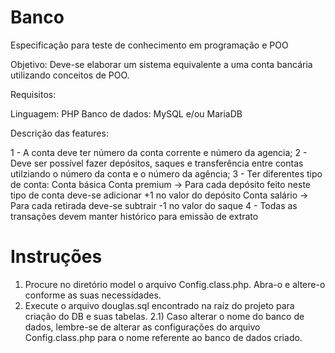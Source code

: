 # Banco

Especificação para teste de conhecimento em programação e POO

Objetivo: Deve-se elaborar um sistema equivalente a uma conta bancária utilizando conceitos de POO.

Requisitos:

Linguagem: PHP
Banco de dados: MySQL e/ou MariaDB

Descrição das features:

1 - A conta deve ter número da conta corrente e número da agencia;
2 - Deve ser possível fazer depósitos, saques e transferência entre contas utilziando o número da conta e o número da agência;
3 - Ter diferentes tipo de conta:
	Conta básica
	Conta premium -> Para cada depósito feito neste tipo de conta deve-se adicionar +1 no valor do depósito
	Conta salário -> Para cada retirada deve-se subtrair -1 no valor do saque
4 - Todas as transações devem manter histórico para emissão de extrato

# Instruções

1) Procure no diretório model o arquivo Config.class.php. Abra-o e altere-o conforme as suas necessidades.
2) Execute o arquivo douglas.sql encontrado na raíz do projeto para criação do DB e suas tabelas.
2.1) Caso alterar o nome do banco de dados, lembre-se de alterar as configurações do arquivo Config.class.php para o nome referente ao banco de dados criado.
